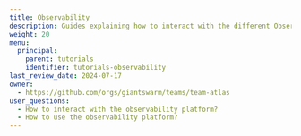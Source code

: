 ```yaml
---
title: Observability
description: Guides explaining how to interact with the different Observability Platform components.
weight: 20
menu:
  principal:
    parent: tutorials
    identifier: tutorials-observability
last_review_date: 2024-07-17
owner:
  - https://github.com/orgs/giantswarm/teams/team-atlas
user_questions:
  - How to interact with the observability platform?
  - How to use the observability platform?
---
```

